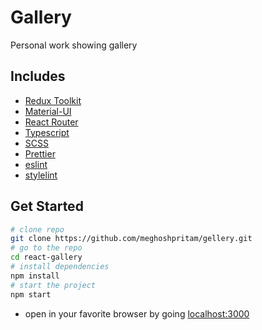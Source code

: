 # Gallery

Personal work showing gallery

## Includes

- [Redux Toolkit](https://redux-toolkit.js.org/)
- [Material-UI](https://material-ui.com/)
- [React Router](https://reacttraining.com/react-router/web/guides/quick-start)
- [Typescript](https://www.typescriptlang.org/)
- [SCSS](https://sass-lang.com/documentation/syntax)
- [Prettier](https://prettier.io/)
- [eslint](https://eslint.org/)
- [stylelint](https://stylelint.io/)

## Get Started

```bash
# clone repo
git clone https://github.com/meghoshpritam/gellery.git
# go to the repo
cd react-gallery
# install dependencies
npm install
# start the project
npm start
```

- open in your favorite browser by going [localhost:3000](http://localhost:3000/)
